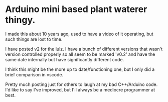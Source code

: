# Arduino mini based plant waterer thingy.

I made this about 10 years ago, used to have a video of it operating, but such things are lost to time.


I have posted v2 for the lulz. I have a bunch of different versions that wasn't version controlled properly so all seem to be marked 'v0.2' and have the same date internally but have significantly different code.

I think this might be the more up to date/functioning one, but I only did a brief comparison in vscode.

Pretty much posting just for others to laugh at my bad C++/Arduino code. I'd like to say I've improved, but I'll always be a mediocre programmer at best.